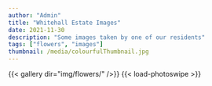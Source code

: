 ```yaml
---
author: "Admin"
title: "Whitehall Estate Images"
date: 2021-11-30
description: "Some images taken by one of our residents"
tags: ["flowers", "images"]
thumbnail: /media/colourfulThumbnail.jpg
---
```

{{< gallery dir="img/flowers/" />}} {{< load-photoswipe >}}

